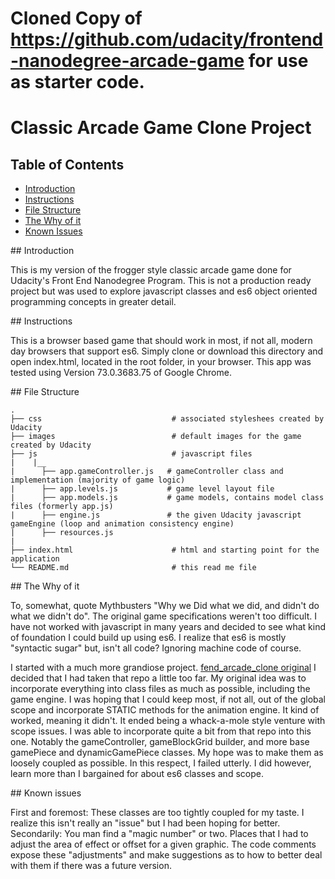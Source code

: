 # Cloned Copy of https://github.com/udacity/frontend-nanodegree-arcade-game for use as starter code.

# Classic Arcade Game Clone Project

## Table of Contents
- [Introduction](#intro)
- [Instructions](#instructions)
- [File Structure](#file_structure)
- [The Why of it](#why)
- [Known Issues](#issues)


<a name="intro"/>
## Introduction

This is my version of the frogger style classic arcade game done for Udacity's Front End Nanodegree Program.
This is not a production ready project but was used to explore javascript classes and es6 object oriented programming concepts in greater detail.


<a name="instructions"/>
## Instructions

This is a browser based game that should work in most, if not all, modern day browsers that support es6.
Simply clone or download this directory and open index.html, located in the root folder, in your browser.
This app was tested using Version 73.0.3683.75 of Google Chrome.


<a name="file_structure"/>
## File Structure

```
.
├── css                             # associated styleshees created by Udacity
├── images                          # default images for the game created by Udacity
├── js                              # javascript files
|    |__
|      ├── app.gameController.js   # gameController class and implementation (majority of game logic)
|      ├── app.levels.js           # game level layout file
|      ├── app.models.js           # game models, contains model class files (formerly app.js)
|      ├── engine.js               # the given Udacity javascript gameEngine (loop and animation consistency engine)
|      ├── resources.js
|
├── index.html                      # html and starting point for the application
└── README.md                       # this read me file
```


<a name="why"/>
## The Why of it

To, somewhat, quote Mythbusters "Why we Did what we did, and didn't do what we didn't do".
The original game specifications weren't too difficult. I have not worked with javascript in many years and decided to
see what kind of foundation I could build up using es6. I realize that es6 is mostly "syntactic sugar" but, isn't all code? Ignoring machine code of course.

I started with a much more grandiose project. [fend_arcade_clone original](https://github.com/TomTheToad/fend_arcade_game)
I decided that I had taken that repo a little too far. My original idea was to incorporate everything into class files as much as possible, including the game engine. I was hoping that I could keep most, if not all, out of the global scope and incorporate STATIC methods for the animation engine. It kind of worked, meaning it didn't. It ended being a whack-a-mole style venture with scope issues. I was able to incorporate quite a bit from that repo into this one. Notably the gameController, gameBlockGrid builder, and more base gamePiece and dynamicGamePiece classes. My hope was to make them as loosely coupled as possible. In this respect, I failed utterly. I did however, learn more than I bargained for about es6 classes and scope.


<a name="issues"/>
## Known issues

First and foremost: These classes are too tightly coupled for my taste. I realize this isn't really an "issue" but I had been hoping for better. Secondarily: You man find a "magic number" or two. Places that I had to adjust the area of effect or offset for a given graphic. The code comments expose these "adjustments" and make suggestions as to how to better deal with them if there was a future version.